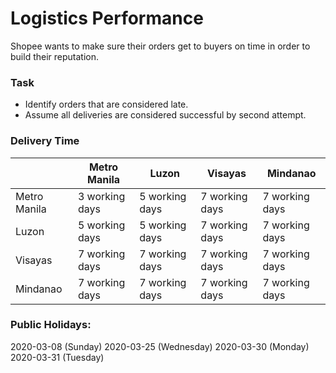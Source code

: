 # Logistics Performance
Shopee wants to make sure their orders get to buyers on time in order to build their reputation.

### Task
* Identify orders that are considered late.
* Assume all deliveries are considered successful by second attempt.

### Delivery Time
|                |  Metro Manila  |      Luzon     |     Visayas    |    Mindanao    |
| -------------- | -------------- | -------------- | -------------- | -------------- |
|  Metro Manila  | 3 working days | 5 working days | 7 working days | 7 working days |
|      Luzon     | 5 working days | 5 working days | 7 working days | 7 working days |
|     Visayas    | 7 working days | 7 working days | 7 working days | 7 working days |
|    Mindanao    | 7 working days | 7 working days | 7 working days | 7 working days |

### Public Holidays: 
2020-03-08 (Sunday)
2020-03-25 (Wednesday)
2020-03-30 (Monday)
2020-03-31 (Tuesday)

